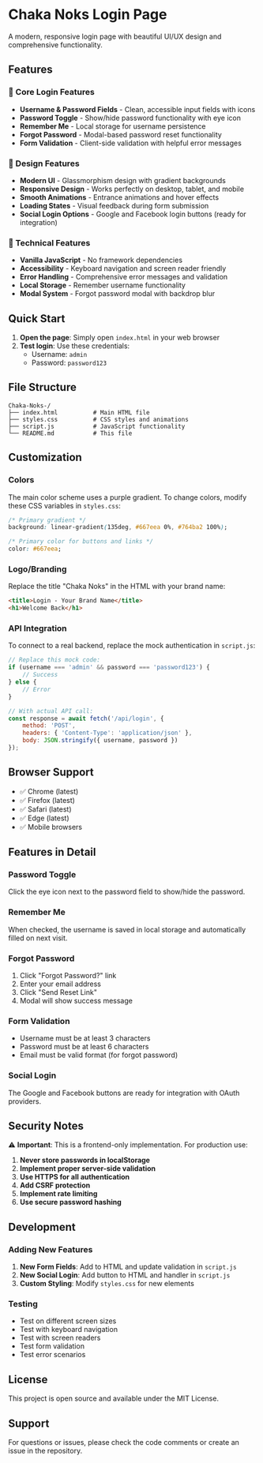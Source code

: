 # Chaka Noks Login Page

A modern, responsive login page with beautiful UI/UX design and comprehensive functionality.

## Features

### 🔐 Core Login Features
- **Username & Password Fields** - Clean, accessible input fields with icons
- **Password Toggle** - Show/hide password functionality with eye icon
- **Remember Me** - Local storage for username persistence
- **Forgot Password** - Modal-based password reset functionality
- **Form Validation** - Client-side validation with helpful error messages

### 🎨 Design Features
- **Modern UI** - Glassmorphism design with gradient backgrounds
- **Responsive Design** - Works perfectly on desktop, tablet, and mobile
- **Smooth Animations** - Entrance animations and hover effects
- **Loading States** - Visual feedback during form submission
- **Social Login Options** - Google and Facebook login buttons (ready for integration)

### 🔧 Technical Features
- **Vanilla JavaScript** - No framework dependencies
- **Accessibility** - Keyboard navigation and screen reader friendly
- **Error Handling** - Comprehensive error messages and validation
- **Local Storage** - Remember username functionality
- **Modal System** - Forgot password modal with backdrop blur

## Quick Start

1. **Open the page**: Simply open `index.html` in your web browser
2. **Test login**: Use these credentials:
   - Username: `admin`
   - Password: `password123`

## File Structure

```
Chaka-Noks-/
├── index.html          # Main HTML file
├── styles.css          # CSS styles and animations
├── script.js           # JavaScript functionality
└── README.md           # This file
```

## Customization

### Colors
The main color scheme uses a purple gradient. To change colors, modify these CSS variables in `styles.css`:

```css
/* Primary gradient */
background: linear-gradient(135deg, #667eea 0%, #764ba2 100%);

/* Primary color for buttons and links */
color: #667eea;
```

### Logo/Branding
Replace the title "Chaka Noks" in the HTML with your brand name:

```html
<title>Login - Your Brand Name</title>
<h1>Welcome Back</h1>
```

### API Integration
To connect to a real backend, replace the mock authentication in `script.js`:

```javascript
// Replace this mock code:
if (username === 'admin' && password === 'password123') {
    // Success
} else {
    // Error
}

// With actual API call:
const response = await fetch('/api/login', {
    method: 'POST',
    headers: { 'Content-Type': 'application/json' },
    body: JSON.stringify({ username, password })
});
```

## Browser Support

- ✅ Chrome (latest)
- ✅ Firefox (latest)
- ✅ Safari (latest)
- ✅ Edge (latest)
- ✅ Mobile browsers

## Features in Detail

### Password Toggle
Click the eye icon next to the password field to show/hide the password.

### Remember Me
When checked, the username is saved in local storage and automatically filled on next visit.

### Forgot Password
1. Click "Forgot Password?" link
2. Enter your email address
3. Click "Send Reset Link"
4. Modal will show success message

### Form Validation
- Username must be at least 3 characters
- Password must be at least 6 characters
- Email must be valid format (for forgot password)

### Social Login
The Google and Facebook buttons are ready for integration with OAuth providers.

## Security Notes

⚠️ **Important**: This is a frontend-only implementation. For production use:

1. **Never store passwords in localStorage**
2. **Implement proper server-side validation**
3. **Use HTTPS for all authentication**
4. **Add CSRF protection**
5. **Implement rate limiting**
6. **Use secure password hashing**

## Development

### Adding New Features
1. **New Form Fields**: Add to HTML and update validation in `script.js`
2. **New Social Login**: Add button to HTML and handler in `script.js`
3. **Custom Styling**: Modify `styles.css` for new elements

### Testing
- Test on different screen sizes
- Test with keyboard navigation
- Test with screen readers
- Test form validation
- Test error scenarios

## License

This project is open source and available under the MIT License.

## Support

For questions or issues, please check the code comments or create an issue in the repository.
